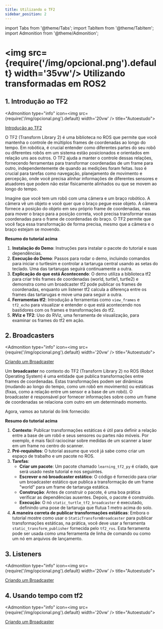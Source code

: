 ```yaml
---
title: Utilizando o TF2
sidebar_position: 2
---
```

import Tabs from '@theme/Tabs';
import TabItem from '@theme/TabItem';
import Admonition from '@theme/Admonition';

# <img src={require('/img/opcional.png').default} width='35vw'/> Utilizando transformadas em ROS2

## 1. Introdução ao TF2 

<Admonition 
    type="info" 
    icon=<img src={require('/img/opcional.png').default} width='20vw' />
    title="Autoestudo">

[Introdução ao
TF2](https://docs.ros.org/en/humble/Tutorials/Intermediate/Tf2/Introduction-To-Tf2.html)

</Admonition>

O TF2 (Transform Library 2) é uma biblioteca no ROS que permite que você
mantenha o controle de múltiplos frames de coordenadas ao longo do tempo. Em
robótica, é crucial entender como diferentes partes do seu robô ou diferentes
robôs em um sistema estão posicionados e orientados em relação uns aos outros. O
TF2 ajuda a manter o controle dessas relações, fornecendo ferramentas para
transformar coordenadas de um frame para outro, independentemente de quando as
medições foram feitas. Isso é crucial para tarefas como navegação, planejamento
de movimento e percepção, onde você precisa alinhar informações de diferentes
sensores e atuadores que podem não estar fisicamente alinhados ou que se movem
ao longo do
tempo.

Imagine que você tem um robô com uma câmera e um braço robótico. A câmera vê um
objeto e você quer que o braço pegue esse objeto. A câmera fornece a posição do
objeto em seu próprio frame de coordenadas, mas para mover o braço para a
posição correta, você precisa transformar essas coordenadas para o frame de
coordenadas do braço. O TF2 permite que você faça essa transformação de forma
precisa, mesmo que a câmera e o braço estejam se
movendo.

**Resumo do tutorial acima**
1. **Instalação do Demo**: Instruções para instalar o pacote do tutorial e suas
dependências.
2. **Execução do Demo**: Passos para rodar o demo, incluindo comandos para
iniciar o turtlesim e controlar a tartaruga central usando as setas do teclado.
Uma das tartarugas seguirá continuamente a
outra.
3. **Explicação do que está Acontecendo**: O demo utiliza a biblioteca tf2 para
criar três frames de coordenadas (world, turtle1, turtle2) e demonstra como um
broadcaster tf2 pode publicar os frames de coordenadas, enquanto um listener tf2
calcula a diferença entre os frames das tartarugas e move uma para seguir a
outra.
4. **Ferramentas tf2**: Introdução a ferramentas como `view_frames` e `tf2_echo`
para visualizar e entender o que está acontecendo nos bastidores com os frames e
transformações do
tf2.
5. **RViz e TF2**: Uso do RViz, uma ferramenta de visualização, para examinar os
frames do tf2 em
ação.

## 2. Broadcasters

<Admonition 
    type="info" 
    icon=<img src={require('/img/opcional.png').default} width='20vw' />
    title="Autoestudo">

[Criando um Broadcaster
](https://docs.ros.org/en/humble/Tutorials/Intermediate/Tf2/Writing-A-Tf2-Static-Broadcaster-Py.html)

</Admonition>

Um **broadcaster** no contexto do TF2 (Transform Library 2) no ROS (Robot
Operating System) é uma entidade que publica transformações entre frames de
coordenadas. Estas transformações podem ser dinâmicas (mudando ao longo do
tempo, como um robô em movimento) ou estáticas (fixas, como a relação entre um
sensor e a base de um robô). O broadcaster é responsável por fornecer
informações sobre como um frame de coordenadas se relaciona com outro em um
determinado momento.

Agora, vamos ao tutorial do link fornecido:

**Resumo do tutorial acima**
1. **Contexto**: Publicar transformações estáticas é útil para definir a relação
entre a base de um robô e seus sensores ou partes não móveis. Por exemplo, é
mais fácil raciocinar sobre medidas de um scanner a laser em um frame no centro
do
scanner.
2. **Pré-requisitos**: O tutorial assume que você já sabe como criar um espaço
de trabalho e um pacote no
ROS.
3. **Tarefas**:
   - **Criar um pacote**: Um pacote chamado `learning_tf2_py` é criado, que
     será usado neste tutorial e nos seguintes.
   - **Escrever o nó broadcaster estático**: O código é fornecido para criar um
broadcaster estático que publica a transformação de um frame "world" para um
frame de tartaruga estática.
   - **Construção**: Antes de construir o pacote, é uma boa prática verificar as
dependências ausentes. Depois, o pacote é construído.
   - **Execução**: O nó `static_turtle_tf2_broadcaster` é executado, definindo
uma pose de tartaruga que flutua 1 metro acima do solo.
4. **A maneira correta de publicar transformações estáticas**: Embora o tutorial
mostre como usar o `StaticTransformBroadcaster` para publicar transformações
estáticas, na prática, você deve usar a ferramenta `static_transform_publisher`
fornecida pelo `tf2_ros`. Esta ferramenta pode ser usada como uma ferramenta de
linha de comando ou como um nó em arquivos de
lançamento.

## 3. Listeners 

<Admonition 
    type="info" 
    icon=<img src={require('/img/opcional.png').default} width='20vw' />
    title="Autoestudo">

[Criando um Broadcaster
](https://docs.ros.org/en/humble/Tutorials/Intermediate/Tf2/Writing-A-Tf2-Listener-Py.html)

</Admonition>

## 4. Usando tempo com tf2

<Admonition 
    type="info" 
    icon=<img src={require('/img/opcional.png').default} width='20vw' />
    title="Autoestudo">

[Criando um Broadcaster
](https://docs.ros.org/en/humble/Tutorials/Intermediate/Tf2/Learning-About-Tf2-And-Time-Py.html)

</Admonition>
